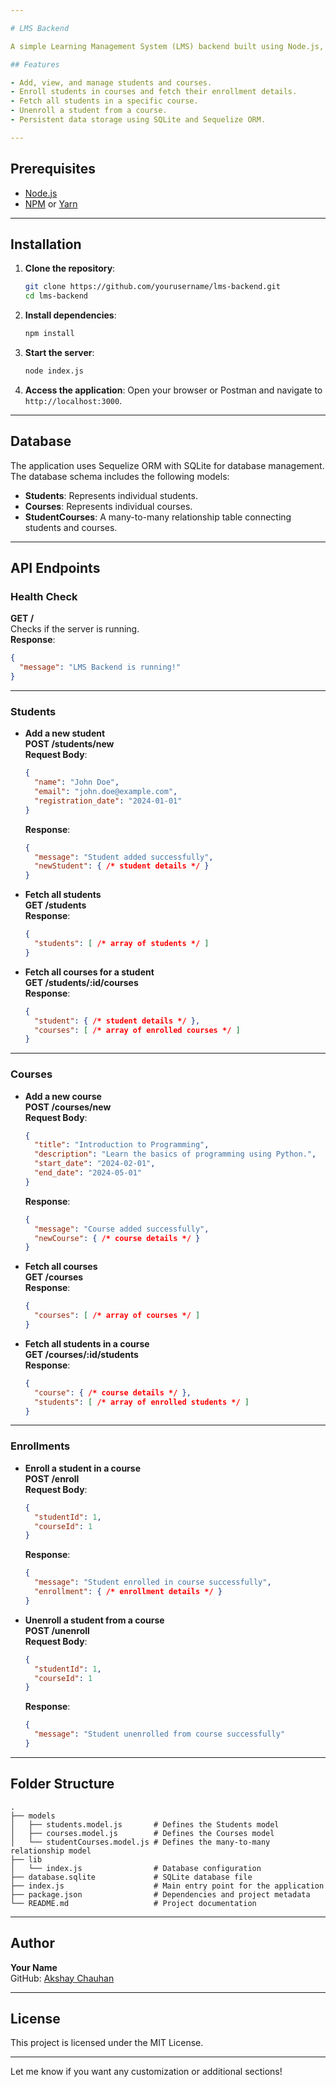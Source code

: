 ```yaml
---

# LMS Backend

A simple Learning Management System (LMS) backend built using Node.js, Express, Sequelize, and SQLite. This project allows you to manage students, courses, and their enrollments.

## Features

- Add, view, and manage students and courses.
- Enroll students in courses and fetch their enrollment details.
- Fetch all students in a specific course.
- Unenroll a student from a course.
- Persistent data storage using SQLite and Sequelize ORM.

---
```


## Prerequisites

- [Node.js](https://nodejs.org/)
- [NPM](https://www.npmjs.com/) or [Yarn](https://yarnpkg.com/)

---

## Installation

1. **Clone the repository**:
   ```bash
   git clone https://github.com/yourusername/lms-backend.git
   cd lms-backend
   ```

2. **Install dependencies**:
   ```bash
   npm install
   ```

3. **Start the server**:
   ```bash
   node index.js
   ```

4. **Access the application**:
   Open your browser or Postman and navigate to `http://localhost:3000`.

---

## Database

The application uses Sequelize ORM with SQLite for database management. The database schema includes the following models:

- **Students**: Represents individual students.
- **Courses**: Represents individual courses.
- **StudentCourses**: A many-to-many relationship table connecting students and courses.

---

## API Endpoints

### Health Check
**GET /**  
Checks if the server is running.  
**Response**:  
```json
{
  "message": "LMS Backend is running!"
}
```

---

### Students

- **Add a new student**  
  **POST /students/new**  
  **Request Body**:  
  ```json
  {
    "name": "John Doe",
    "email": "john.doe@example.com",
    "registration_date": "2024-01-01"
  }
  ```
  **Response**:  
  ```json
  {
    "message": "Student added successfully",
    "newStudent": { /* student details */ }
  }
  ```

- **Fetch all students**  
  **GET /students**  
  **Response**:  
  ```json
  {
    "students": [ /* array of students */ ]
  }
  ```

- **Fetch all courses for a student**  
  **GET /students/:id/courses**  
  **Response**:  
  ```json
  {
    "student": { /* student details */ },
    "courses": [ /* array of enrolled courses */ ]
  }
  ```

---

### Courses

- **Add a new course**  
  **POST /courses/new**  
  **Request Body**:  
  ```json
  {
    "title": "Introduction to Programming",
    "description": "Learn the basics of programming using Python.",
    "start_date": "2024-02-01",
    "end_date": "2024-05-01"
  }
  ```
  **Response**:  
  ```json
  {
    "message": "Course added successfully",
    "newCourse": { /* course details */ }
  }
  ```

- **Fetch all courses**  
  **GET /courses**  
  **Response**:  
  ```json
  {
    "courses": [ /* array of courses */ ]
  }
  ```

- **Fetch all students in a course**  
  **GET /courses/:id/students**  
  **Response**:  
  ```json
  {
    "course": { /* course details */ },
    "students": [ /* array of enrolled students */ ]
  }
  ```

---

### Enrollments

- **Enroll a student in a course**  
  **POST /enroll**  
  **Request Body**:  
  ```json
  {
    "studentId": 1,
    "courseId": 1
  }
  ```
  **Response**:  
  ```json
  {
    "message": "Student enrolled in course successfully",
    "enrollment": { /* enrollment details */ }
  }
  ```

- **Unenroll a student from a course**  
  **POST /unenroll**  
  **Request Body**:  
  ```json
  {
    "studentId": 1,
    "courseId": 1
  }
  ```
  **Response**:  
  ```json
  {
    "message": "Student unenrolled from course successfully"
  }
  ```

---

## Folder Structure

```plaintext
.
├── models
│   ├── students.model.js       # Defines the Students model
│   ├── courses.model.js        # Defines the Courses model
│   └── studentCourses.model.js # Defines the many-to-many relationship model
├── lib
│   └── index.js                # Database configuration
├── database.sqlite             # SQLite database file
├── index.js                    # Main entry point for the application
├── package.json                # Dependencies and project metadata
└── README.md                   # Project documentation
```

---

## Author

**Your Name**  
GitHub: [Akshay Chauhan](https://github.com/chauhan-akshay123)

---

## License

This project is licensed under the MIT License.

---

Let me know if you want any customization or additional sections!
